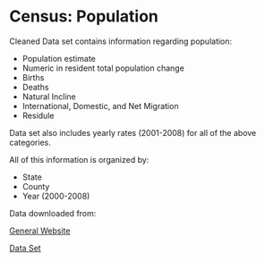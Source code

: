 Census: Population
=====================

Cleaned Data set contains information regarding population:

* Population estimate
* Numeric in resident total population change
* Births
* Deaths
* Natural Incline
* International, Domestic, and Net Migration
* Residule

Data set also includes yearly rates (2001-2008) for all of the above categories. 

All of this information is organized by:

* State
* County
* Year (2000-2008)

Data downloaded from:

[General Website](http://www.census.gov/popest/datasets.html)

[Data Set](http://www.census.gov/popest/counties/files/CO-EST2008-ALLDATA.csv)